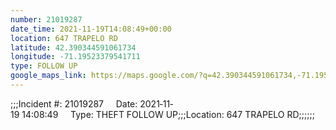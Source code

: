 ```yaml
---
number: 21019287
date_time: 2021-11-19T14:08:49+00:00
location: 647 TRAPELO RD
latitude: 42.390344591061734
longitude: -71.19523379541711
type: FOLLOW UP
google_maps_link: https://maps.google.com/?q=42.390344591061734,-71.19523379541711
---
```


;;;Incident #: 21019287     Date: 2021‐11‐19 14:08:49     Type: THEFT FOLLOW UP;;;Location: 647 TRAPELO RD;;;;;;
